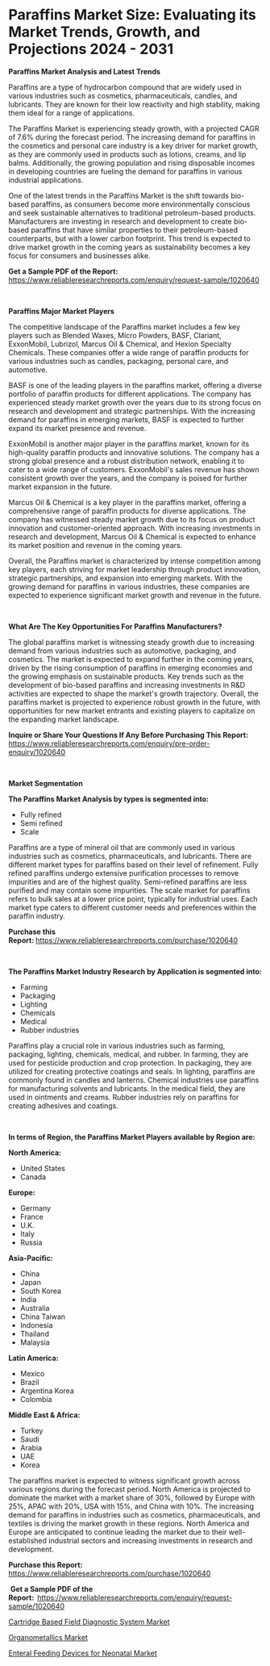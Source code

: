 <p><h1>Paraffins Market Size: Evaluating its Market Trends, Growth, and Projections 2024 - 2031</h1></p><p><strong>Paraffins Market Analysis and Latest Trends</strong></p>
<p><p>Paraffins are a type of hydrocarbon compound that are widely used in various industries such as cosmetics, pharmaceuticals, candles, and lubricants. They are known for their low reactivity and high stability, making them ideal for a range of applications.</p><p>The Paraffins Market is experiencing steady growth, with a projected CAGR of 7.6% during the forecast period. The increasing demand for paraffins in the cosmetics and personal care industry is a key driver for market growth, as they are commonly used in products such as lotions, creams, and lip balms. Additionally, the growing population and rising disposable incomes in developing countries are fueling the demand for paraffins in various industrial applications.</p><p>One of the latest trends in the Paraffins Market is the shift towards bio-based paraffins, as consumers become more environmentally conscious and seek sustainable alternatives to traditional petroleum-based products. Manufacturers are investing in research and development to create bio-based paraffins that have similar properties to their petroleum-based counterparts, but with a lower carbon footprint. This trend is expected to drive market growth in the coming years as sustainability becomes a key focus for consumers and businesses alike.</p></p>
<p><strong>Get a Sample PDF of the Report:&nbsp;</strong> <a href="https://www.reliableresearchreports.com/enquiry/request-sample/1020640">https://www.reliableresearchreports.com/enquiry/request-sample/1020640</a></p>
<p>&nbsp;</p>
<p><strong>Paraffins Major Market Players</strong></p>
<p><p>The competitive landscape of the Paraffins market includes a few key players such as Blended Waxes, Micro Powders, BASF, Clariant, ExxonMobil, Lubrizol, Marcus Oil & Chemical, and Hexion Specialty Chemicals. These companies offer a wide range of paraffin products for various industries such as candles, packaging, personal care, and automotive.</p><p>BASF is one of the leading players in the paraffins market, offering a diverse portfolio of paraffin products for different applications. The company has experienced steady market growth over the years due to its strong focus on research and development and strategic partnerships. With the increasing demand for paraffins in emerging markets, BASF is expected to further expand its market presence and revenue.</p><p>ExxonMobil is another major player in the paraffins market, known for its high-quality paraffin products and innovative solutions. The company has a strong global presence and a robust distribution network, enabling it to cater to a wide range of customers. ExxonMobil's sales revenue has shown consistent growth over the years, and the company is poised for further market expansion in the future.</p><p>Marcus Oil & Chemical is a key player in the paraffins market, offering a comprehensive range of paraffin products for diverse applications. The company has witnessed steady market growth due to its focus on product innovation and customer-oriented approach. With increasing investments in research and development, Marcus Oil & Chemical is expected to enhance its market position and revenue in the coming years.</p><p>Overall, the Paraffins market is characterized by intense competition among key players, each striving for market leadership through product innovation, strategic partnerships, and expansion into emerging markets. With the growing demand for paraffins in various industries, these companies are expected to experience significant market growth and revenue in the future.</p></p>
<p>&nbsp;</p>
<p><strong>What Are The Key Opportunities For Paraffins Manufacturers?</strong></p>
<p><p>The global paraffins market is witnessing steady growth due to increasing demand from various industries such as automotive, packaging, and cosmetics. The market is expected to expand further in the coming years, driven by the rising consumption of paraffins in emerging economies and the growing emphasis on sustainable products. Key trends such as the development of bio-based paraffins and increasing investments in R&D activities are expected to shape the market's growth trajectory. Overall, the paraffins market is projected to experience robust growth in the future, with opportunities for new market entrants and existing players to capitalize on the expanding market landscape.</p></p>
<p><strong>Inquire or Share Your Questions If Any Before Purchasing This Report:</strong> <a href="https://www.reliableresearchreports.com/enquiry/pre-order-enquiry/1020640">https://www.reliableresearchreports.com/enquiry/pre-order-enquiry/1020640</a></p>
<p>&nbsp;</p>
<p><strong>Market Segmentation</strong></p>
<p><strong>The Paraffins Market Analysis by types is segmented into:</strong></p>
<p><ul><li>Fully refined</li><li>Semi refined</li><li>Scale</li></ul></p>
<p><p>Paraffins are a type of mineral oil that are commonly used in various industries such as cosmetics, pharmaceuticals, and lubricants. There are different market types for paraffins based on their level of refinement. Fully refined paraffins undergo extensive purification processes to remove impurities and are of the highest quality. Semi-refined paraffins are less purified and may contain some impurities. The scale market for paraffins refers to bulk sales at a lower price point, typically for industrial uses. Each market type caters to different customer needs and preferences within the paraffin industry.</p></p>
<p><strong>Purchase this Report:&nbsp;</strong><a href="https://www.reliableresearchreports.com/purchase/1020640">https://www.reliableresearchreports.com/purchase/1020640</a></p>
<p>&nbsp;</p>
<p><strong>The Paraffins Market Industry Research by Application is segmented into:</strong></p>
<p><ul><li>Farming</li><li>Packaging</li><li>Lighting</li><li>Chemicals</li><li>Medical</li><li>Rubber industries</li></ul></p>
<p><p>Paraffins play a crucial role in various industries such as farming, packaging, lighting, chemicals, medical, and rubber. In farming, they are used for pesticide production and crop protection. In packaging, they are utilized for creating protective coatings and seals. In lighting, paraffins are commonly found in candles and lanterns. Chemical industries use paraffins for manufacturing solvents and lubricants. In the medical field, they are used in ointments and creams. Rubber industries rely on paraffins for creating adhesives and coatings.</p></p>
<p>&nbsp;</p>
<p><strong>In terms of Region, the Paraffins Market Players available by Region are:</strong></p>
<p>
    <p> <strong> North America: </strong>
        <ul>
            <li>United States</li>
            <li>Canada</li>
        </ul>
        </p> 
    <p> <strong> Europe: </strong>
        <ul>
            <li>Germany</li>
            <li>France</li>
            <li>U.K.</li>
            <li>Italy</li>
            <li>Russia</li>
        </ul>
        </p> 
    <p> <strong> Asia-Pacific: </strong>
        <ul>
            <li>China</li>
            <li>Japan</li>
            <li>South Korea</li>
            <li>India</li>
            <li>Australia</li>
            <li>China Taiwan</li>
            <li>Indonesia</li>
            <li>Thailand</li>
            <li>Malaysia</li>
        </ul>
        </p> 
    <p> <strong> Latin America: </strong>
        <ul>
            <li>Mexico</li>
            <li>Brazil</li>
            <li>Argentina Korea</li>
            <li>Colombia</li>
        </ul>
        </p> 
    <p> <strong> Middle East & Africa: </strong>
        <ul>
            <li>Turkey</li>
            <li>Saudi</li>
            <li>Arabia</li>
            <li>UAE</li>
            <li>Korea</li>
        </ul>
    </p>
    </p>
<p><p>The paraffins market is expected to witness significant growth across various regions during the forecast period. North America is projected to dominate the market with a market share of 30%, followed by Europe with 25%, APAC with 20%, USA with 15%, and China with 10%. The increasing demand for paraffins in industries such as cosmetics, pharmaceuticals, and textiles is driving the market growth in these regions. North America and Europe are anticipated to continue leading the market due to their well-established industrial sectors and increasing investments in research and development.</p></p>
<p><strong>Purchase this Report: </strong><a href="https://www.reliableresearchreports.com/purchase/1020640">https://www.reliableresearchreports.com/purchase/1020640</a></p>
<p>&nbsp;<strong>Get a Sample PDF of the Report:&nbsp;&nbsp;</strong><a href="https://www.reliableresearchreports.com/enquiry/request-sample/1020640">https://www.reliableresearchreports.com/enquiry/request-sample/1020640</a></p>
<p><strong></strong></p>
<p><p><a href="https://view.publitas.com/reportprime-1/cartridge-based-field-diagnostic-system-market-centers-on-aspects-such-as-market-growth-market-share-market-opportunity-and-projected-forecasts-spanning-from-2023-to-2030/">Cartridge Based Field Diagnostic System Market</a></p><p><a href="https://github.com/ruddyyedelwadw/Market-Research-Report-List-1/blob/main/organometallics-market.md">Organometallics Market</a></p><p><a href="https://view.publitas.com/reportprime-1/enteral-feeding-devices-for-neonatal-market-provides-detailed-segmentation-of-this-market-based-on-type-application-and-region-and-forecast-for-the-period-from-2023-2030/">Enteral Feeding Devices for Neonatal Market</a></p></p>